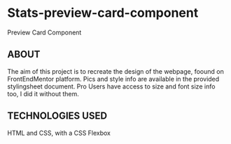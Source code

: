 # Stats-preview-card-component
Preview Card Component

## ABOUT  
The aim of this project is to recreate the design of the webpage, foound on FrontEndMentor platform.
Pics and style info are available in the provided stylingsheet document.
Pro Users have access to size and font size info too, I did it without them.

## TECHNOLOGIES USED  
HTML and CSS, with a CSS Flexbox
